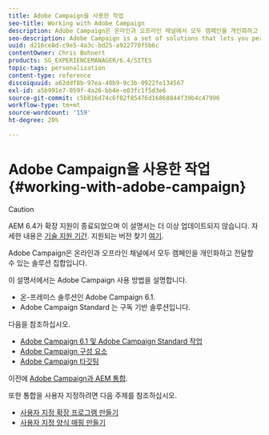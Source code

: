 ```yaml
---
title: Adobe Campaign을 사용한 작업
seo-title: Working with Adobe Campaign
description: Adobe Campaign은 온라인과 오프라인 채널에서 모두 캠페인을 개인화하고 전달할 수 있는 솔루션 집합입니다.
seo-description: Adobe Campaign is a set of solutions that lets you personalize and deliver campaigns across all of your online and offline channels.
uuid: d216ce8d-c9e5-4a3c-bd25-a922770f5b6c
contentOwner: Chris Bohnert
products: SG_EXPERIENCEMANAGER/6.4/SITES
topic-tags: personalization
content-type: reference
discoiquuid: a62ddf8b-97ea-40b9-9c3b-0922fe134567
exl-id: a5b991e7-059f-4a26-bb4e-e03fc1f5d3e6
source-git-commit: c5b816d74c6f02f85476d16868844f39b4c47996
workflow-type: tm+mt
source-wordcount: '159'
ht-degree: 20%

---
```


# Adobe Campaign을 사용한 작업{#working-with-adobe-campaign}

>[!CAUTION]
>
>AEM 6.4가 확장 지원이 종료되었으며 이 설명서는 더 이상 업데이트되지 않습니다. 자세한 내용은 [기술 지원 기간](https://helpx.adobe.com/kr/support/programs/eol-matrix.html). 지원되는 버전 찾기 [여기](https://experienceleague.adobe.com/docs/).

Adobe Campaign은 온라인과 오프라인 채널에서 모두 캠페인을 개인화하고 전달할 수 있는 솔루션 집합입니다.

이 설명서에서는 Adobe Campaign 사용 방법을 설명합니다.

* 온-프레미스 솔루션인 Adobe Campaign 6.1.
* Adobe Campaign Standard 는 구독 기반 솔루션입니다.

다음을 참조하십시오.

* [Adobe Campaign 6.1 및 Adobe Campaign Standard 작업](/help/sites-classic-ui-authoring/classic-personalization-ac-campaign.md)
* [Adobe Campaign 구성 요소](/help/sites-classic-ui-authoring/classic-personalization-ac-components.md)
* [Adobe Campaign 타깃팅](/help/sites-classic-ui-authoring/classic-personalization-ac-target.md)

이전에 [Adobe Campaign과 AEM 통합](/help/sites-administering/campaign.md).

또한 통합을 사용자 지정하려면 다음 주제를 참조하십시오.

* [사용자 지정 확장 프로그램 만들기](/help/sites-developing/extending-campaign-extensions.md)
* [사용자 지정 양식 매핑 만들기](/help/sites-developing/extending-campaign-form-mapping.md)
